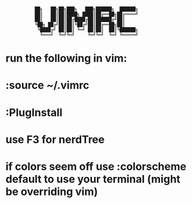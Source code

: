               
               ██╗   ██╗██╗███╗   ███╗██████╗  ██████╗
               ██║   ██║██║████╗ ████║██╔══██╗██╔════╝
               ██║   ██║██║██╔████╔██║██████╔╝██║     
               ╚██╗ ██╔╝██║██║╚██╔╝██║██╔══██╗██║     
                ╚████╔╝ ██║██║ ╚═╝ ██║██║  ██║╚██████╗
                 ╚═══╝  ╚═╝╚═╝     ╚═╝╚═╝  ╚═╝ ╚═════╝
               

# run the following in vim: 
# :source ~/.vimrc
# :PlugInstall
# use F3 for nerdTree

# if colors seem off use :colorscheme default to use your terminal (might be overriding vim)
